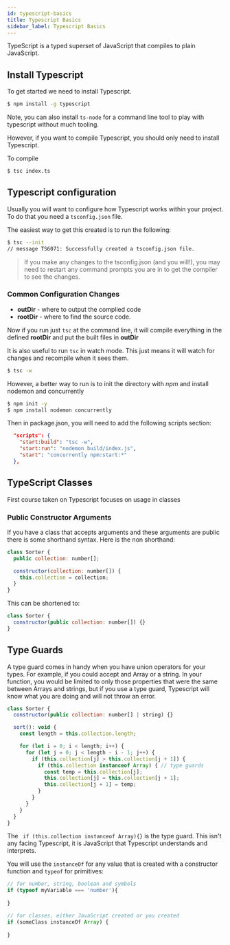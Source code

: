 ```yaml
---
id: typescript-basics
title: Typescript Basics
sidebar_label: Typescript Basics
---
```


TypeScript is a typed superset of JavaScript that compiles to plain JavaScript.

## Install Typescript

To get started we need to install Typescript.

```bash
$ npm install -g typescript
```

Note, you can also install `ts-node` for a command line tool to play with typescript without much tooling.

However, if you want to compile Typescript, you should only need to install Typescript.

To compile

```bash
$ tsc index.ts
```

## Typescript configuration

Usually you will want to configure how Typescript works within your project.  To do that you need a `tsconfig.json` file.

The easiest way to get this created is to run the following:

```bash
$ tsc --init
// message TS6071: Successfully created a tsconfig.json file.
```

> If you make any changes to the tsconfig.json (and you will!), you may need to restart any command prompts you are in to get the compiler to see the changes.

### Common Configuration Changes

- **outDir** - where to output the complied code
- **rootDir** - where to find the source code.

Now if you run just `tsc` at the command line, it will compile everything in the defined **rootDir** and put the built files in **outDir**

It is also useful to run `tsc` in watch mode.  This just means it will watch for changes and recompile when it sees them.

```bash
$ tsc -w
```

However,  a better way to run is to init the directory with *npm* and install nodemon and concurrently

```bash
$ npm init -y
$ npm install nodemon concurrently
```

Then in package.json, you will need to add the following scripts section:

```json
  "scripts": {
    "start:build": "tsc -w",
    "start:run": "nodemon build/index.js",
    "start": "concurrently npm:start:*"
  },
```

## TypeScript Classes

First course taken on Typescript focuses on usage in classes

### Public Constructor Arguments

If you have a class that accepts arguments and these arguments are public there is some shorthand syntax.  Here is the non shorthand:

```javascript
class Sorter {
  public collection: number[];

  constructor(collection: number[]) {
    this.collection = collection;
  }
}
```

This can be shortened to:

```javascript
class Sorter {
  constructor(public collection: number[]) {}
}
```



## Type Guards

A type guard comes in handy when you have union operators for your types.  For example, if you could accept and Array or a string.  In your function, you would be limited to only those properties that were the same between Arrays and strings, but if you use a type guard, Typescript will know what you are doing and will not throw an error.

```javascript
class Sorter {
  constructor(public collection: number[] | string) {}

  sort(): void {
    const length = this.collection.length;

    for (let i = 0; i < length; i++) {
      for (let j = 0; j < length - i - 1; j++) {
        if (this.collection[j] > this.collection[j + 1]) {
          if (this.collection instanceof Array) { // type guards
            const temp = this.collection[j];
            this.collection[j] = this.collection[j + 1];
            this.collection[j + 1] = temp;
          }
        }
      }
    }
  }
}
```

The ` if (this.collection instanceof Array){}` is the type guard.  This isn't any facing Typescript, it is JavaScript that Typescript understands and interprets. 

You will use the `instanceOf` for any value that is created with a constructor function and `typeof` for primitives:

```javascript
// for number, string, boolean and symbols
if (typeof myVariable === 'number'){
  
}

// for classes, either JavaScript created or you created
if (someClass instanceOf Array) {
  
}
```


